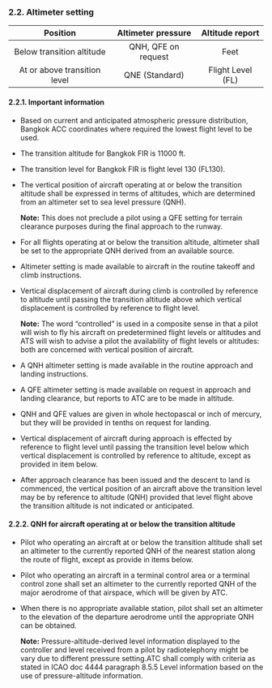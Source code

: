 ### 	2.2. Altimeter setting

|           Position           | Altimeter pressure  |  Altitude report  |
| :--------------------------: | :-----------------: | :---------------: |
|  Below transition altitude   | QNH, QFE on request |       Feet        |
| At or above transition level |   QNE (Standard)    | Flight Level (FL) |

#### 2.2.1. Important information

-  Based on current and anticipated atmospheric pressure distribution, Bangkok ACC coordinates where required the lowest flight level to be used.

-  The transition altitude for Bangkok FIR is 11000 ft.

- The transition level for Bangkok FIR is flight level 130 (FL130).

- The vertical position of aircraft operating at or below the transition altitude shall be expressed in terms of altitudes, which are determined from an altimeter set to sea level pressure (QNH).

  **Note:** This does not preclude a pilot using a QFE setting for terrain clearance purposes during the final approach to the runway.

- For all flights operating at or below the transition altitude, altimeter shall be set to the appropriate QNH derived from an available source.

- Altimeter setting is made available to aircraft in the routine takeoff and climb instructions.

- Vertical displacement of aircraft during climb is controlled by reference to altitude until passing the transition altitude above which vertical displacement is controlled by reference to flight level.

  **Note:** The word “controlled” is used in a composite sense in that a pilot will wish to fly his aircraft on predetermined flight levels or altitudes and ATS will wish to advise a pilot the availability of flight levels or altitudes: both are concerned with vertical position of aircraft.

- A QNH altimeter setting is made available in the routine approach and landing instructions.

- A QFE altimeter setting is made available on request in approach and landing clearance, but reports to ATC are to be made in altitude.

- QNH and QFE values are given in whole hectopascal or inch of mercury, but they will be provided in tenths on request for landing.

- Vertical displacement of aircraft during approach is effected by reference to flight level until passing the transition level below which vertical displacement is controlled by reference to altitude, except as provided in item below.

- After approach clearance has been issued and the descent to land is commenced, the vertical position of an aircraft above the transition level may be by reference to altitude (QNH) provided that level flight above the transition altitude is not indicated or anticipated.

#### 2.2.2. QNH for aircraft operating at or below the transition altitude

- Pilot who operating an aircraft at or below the transition altitude shall set an altimeter to the currently reported QNH of the nearest station along the route of flight, except as provide in items below.

- Pilot who operating an aircraft in a terminal control area or a terminal control zone shall set an altimeter to the currently reported QNH of the major aerodrome of that airspace, which will be given by ATC.

- When there is no appropriate available station, pilot shall set an altimeter to the elevation of the departure aerodrome until the appropriate QNH can be obtained.

  **Note:** Pressure-altitude-derived level information displayed to the controller and level received from a pilot by radiotelephony might be vary due to different pressure setting.ATC shall comply with criteria as stated in ICAO doc 4444 paragraph 8.5.5 Level information based on the use of pressure-altitude information.
